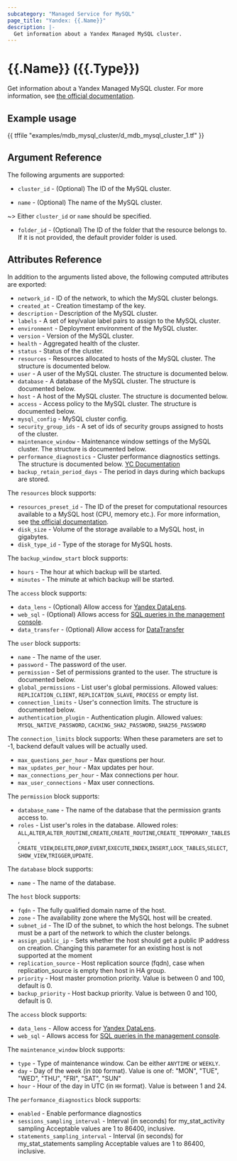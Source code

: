 ```yaml
---
subcategory: "Managed Service for MySQL"
page_title: "Yandex: {{.Name}}"
description: |-
  Get information about a Yandex Managed MySQL cluster.
---
```


# {{.Name}} ({{.Type}})

Get information about a Yandex Managed MySQL cluster. For more information, see [the official documentation](https://cloud.yandex.com/docs/managed-mysql/).

## Example usage

{{ tffile "examples/mdb_mysql_cluster/d_mdb_mysql_cluster_1.tf" }}

## Argument Reference

The following arguments are supported:

* `cluster_id` - (Optional) The ID of the MySQL cluster.

* `name` - (Optional) The name of the MySQL cluster.

~> Either `cluster_id` or `name` should be specified.

* `folder_id` - (Optional) The ID of the folder that the resource belongs to. If it is not provided, the default provider folder is used.

## Attributes Reference

In addition to the arguments listed above, the following computed attributes are exported:

* `network_id` - ID of the network, to which the MySQL cluster belongs.
* `created_at` - Creation timestamp of the key.
* `description` - Description of the MySQL cluster.
* `labels` - A set of key/value label pairs to assign to the MySQL cluster.
* `environment` - Deployment environment of the MySQL cluster.
* `version` - Version of the MySQL cluster.
* `health` - Aggregated health of the cluster.
* `status` - Status of the cluster.
* `resources` - Resources allocated to hosts of the MySQL cluster. The structure is documented below.
* `user` - A user of the MySQL cluster. The structure is documented below.
* `database` - A database of the MySQL cluster. The structure is documented below.
* `host` - A host of the MySQL cluster. The structure is documented below.
* `access` - Access policy to the MySQL cluster. The structure is documented below.
* `mysql_config` - MySQL cluster config.
* `security_group_ids` - A set of ids of security groups assigned to hosts of the cluster.
* `maintenance_window` - Maintenance window settings of the MySQL cluster. The structure is documented below.
* `performance_diagnostics` - Cluster performance diagnostics settings. The structure is documented below. [YC Documentation](https://cloud.yandex.com/docs/managed-mysql/api-ref/grpc/cluster_service#PerformanceDiagnostics)
* `backup_retain_period_days` - The period in days during which backups are stored.

The `resources` block supports:

* `resources_preset_id` - The ID of the preset for computational resources available to a MySQL host (CPU, memory etc.). For more information, see [the official documentation](https://cloud.yandex.com/docs/managed-mysql/concepts/instance-types).
* `disk_size` - Volume of the storage available to a MySQL host, in gigabytes.
* `disk_type_id` - Type of the storage for MySQL hosts.

The `backup_window_start` block supports:

* `hours` - The hour at which backup will be started.
* `minutes` - The minute at which backup will be started.

The `access` block supports:

* `data_lens` - (Optional) Allow access for [Yandex DataLens](https://cloud.yandex.com/services/datalens).
* `web_sql` - (Optional) Allows access for [SQL queries in the management console](https://cloud.yandex.com/docs/managed-mysql/operations/web-sql-query).
* `data_transfer` - (Optional) Allow access for [DataTransfer](https://cloud.yandex.com/services/data-transfer)

The `user` block supports:

* `name` - The name of the user.
* `password` - The password of the user.
* `permission` - Set of permissions granted to the user. The structure is documented below.
* `global_permissions` - List user's global permissions. Allowed values: `REPLICATION_CLIENT`, `REPLICATION_SLAVE`, `PROCESS` or empty list.
* `connection_limits` - User's connection limits. The structure is documented below.
* `authentication_plugin` - Authentication plugin. Allowed values: `MYSQL_NATIVE_PASSWORD`, `CACHING_SHA2_PASSWORD`, `SHA256_PASSWORD`

The `connection_limits` block supports:
When these parameters are set to -1, backend default values will be actually used.

* `max_questions_per_hour` - Max questions per hour.
* `max_updates_per_hour` - Max updates per hour.
* `max_connections_per_hour` - Max connections per hour.
* `max_user_connections` - Max user connections.

The `permission` block supports:

* `database_name` - The name of the database that the permission grants access to.
* `roles` - List user's roles in the database. Allowed roles: `ALL`,`ALTER`,`ALTER_ROUTINE`,`CREATE`,`CREATE_ROUTINE`,`CREATE_TEMPORARY_TABLES`, `CREATE_VIEW`,`DELETE`,`DROP`,`EVENT`,`EXECUTE`,`INDEX`,`INSERT`,`LOCK_TABLES`,`SELECT`,`SHOW_VIEW`,`TRIGGER`,`UPDATE`.

The `database` block supports:

* `name` - The name of the database.

The `host` block supports:

* `fqdn` - The fully qualified domain name of the host.
* `zone` - The availability zone where the MySQL host will be created.
* `subnet_id` - The ID of the subnet, to which the host belongs. The subnet must be a part of the network to which the cluster belongs.
* `assign_public_ip` - Sets whether the host should get a public IP address on creation. Changing this parameter for an existing host is not supported at the moment
* `replication_source` - Host replication source (fqdn), case when replication_source is empty then host in HA group.
* `priority` - Host master promotion priority. Value is between 0 and 100, default is 0.
* `backup_priority` - Host backup priority. Value is between 0 and 100, default is 0.

The `access` block supports:

* `data_lens` - Allow access for [Yandex DataLens](https://cloud.yandex.com/services/datalens).
* `web_sql` - Allows access for [SQL queries in the management console](https://cloud.yandex.com/docs/managed-mysql/operations/web-sql-query).

The `maintenance_window` block supports:

* `type` - Type of maintenance window. Can be either `ANYTIME` or `WEEKLY`.
* `day` - Day of the week (in `DDD` format). Value is one of: "MON", "TUE", "WED", "THU", "FRI", "SAT", "SUN"
* `hour` - Hour of the day in UTC (in `HH` format). Value is between 1 and 24.

The `performance_diagnostics` block supports:

* `enabled` - Enable performance diagnostics
* `sessions_sampling_interval` - Interval (in seconds) for my_stat_activity sampling Acceptable values are 1 to 86400, inclusive.
* `statements_sampling_interval` - Interval (in seconds) for my_stat_statements sampling Acceptable values are 1 to 86400, inclusive.
